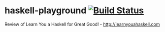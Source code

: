# haskell-playground [![Build Status](https://travis-ci.org/jamesyang124/haskell-playground.svg?branch=master)](https://travis-ci.org/jamesyang124/haskell-playground)

Review of Learn You a Haskell for Great Good! - http://learnyouahaskell.com
